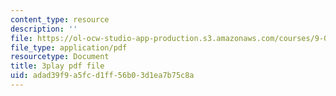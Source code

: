 ```yaml
---
content_type: resource
description: ''
file: https://ol-ocw-studio-app-production.s3.amazonaws.com/courses/9-00sc-introduction-to-psychology-fall-2011/adad39f9a5fcd1ff56b03d1ea7b75c8a_SBrCPDC21f4.pdf
file_type: application/pdf
resourcetype: Document
title: 3play pdf file
uid: adad39f9-a5fc-d1ff-56b0-3d1ea7b75c8a
---
```

